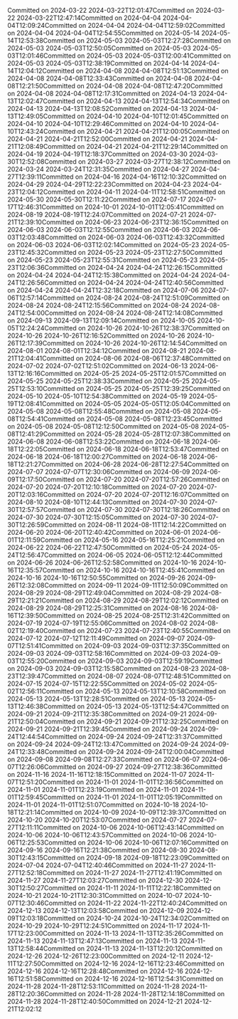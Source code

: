 Committed on 2024-03-22 2024-03-22T12:01:47Committed on 2024-03-22 2024-03-22T12:47:14Committed on 2024-04-04 2024-04-04T12:09:24Committed on 2024-04-04 2024-04-04T12:59:02Committed on 2024-04-04 2024-04-04T12:54:55Committed on 2024-05-14 2024-05-14T12:53:38Committed on 2024-05-03 2024-05-03T12:27:28Committed on 2024-05-03 2024-05-03T12:50:05Committed on 2024-05-03 2024-05-03T12:01:46Committed on 2024-05-03 2024-05-03T12:00:41Committed on 2024-05-03 2024-05-03T12:38:19Committed on 2024-04-14 2024-04-14T12:04:12Committed on 2024-04-08 2024-04-08T12:51:13Committed on 2024-04-08 2024-04-08T12:33:43Committed on 2024-04-08 2024-04-08T12:21:50Committed on 2024-04-08 2024-04-08T12:47:20Committed on 2024-04-08 2024-04-08T12:17:31Committed on 2024-04-13 2024-04-13T12:02:47Committed on 2024-04-13 2024-04-13T12:54:34Committed on 2024-04-13 2024-04-13T12:08:52Committed on 2024-04-13 2024-04-13T12:49:05Committed on 2024-04-10 2024-04-10T12:01:45Committed on 2024-04-10 2024-04-10T12:29:46Committed on 2024-04-10 2024-04-10T12:43:24Committed on 2024-04-21 2024-04-21T12:00:05Committed on 2024-04-21 2024-04-21T12:52:00Committed on 2024-04-21 2024-04-21T12:08:49Committed on 2024-04-21 2024-04-21T12:29:14Committed on 2024-04-19 2024-04-19T12:18:37Committed on 2024-03-30 2024-03-30T12:52:08Committed on 2024-03-27 2024-03-27T12:38:12Committed on 2024-03-24 2024-03-24T12:31:35Committed on 2024-04-27 2024-04-27T12:39:11Committed on 2024-04-16 2024-04-16T12:10:32Committed on 2024-04-29 2024-04-29T12:22:23Committed on 2024-04-23 2024-04-23T12:04:12Committed on 2024-04-11 2024-04-11T12:58:51Committed on 2024-05-30 2024-05-30T12:11:22Committed on 2024-07-17 2024-07-17T12:46:31Committed on 2024-10-01 2024-10-01T12:05:41Committed on 2024-08-19 2024-08-19T12:24:07Committed on 2024-07-21 2024-07-21T12:39:10Committed on 2024-06-23 2024-06-23T12:36:15Committed on 2024-06-03 2024-06-03T12:12:55Committed on 2024-06-03 2024-06-03T12:03:48Committed on 2024-06-03 2024-06-03T12:43:32Committed on 2024-06-03 2024-06-03T12:02:14Committed on 2024-05-23 2024-05-23T12:45:32Committed on 2024-05-23 2024-05-23T12:27:50Committed on 2024-05-23 2024-05-23T12:55:31Committed on 2024-05-23 2024-05-23T12:06:36Committed on 2024-04-24 2024-04-24T12:26:15Committed on 2024-04-24 2024-04-24T12:15:38Committed on 2024-04-24 2024-04-24T12:26:56Committed on 2024-04-24 2024-04-24T12:40:56Committed on 2024-04-24 2024-04-24T12:32:18Committed on 2024-07-06 2024-07-06T12:57:14Committed on 2024-08-24 2024-08-24T12:51:09Committed on 2024-08-24 2024-08-24T12:15:56Committed on 2024-08-24 2024-08-24T12:54:00Committed on 2024-08-24 2024-08-24T12:14:08Committed on 2024-09-13 2024-09-13T12:09:14Committed on 2024-10-05 2024-10-05T12:24:24Committed on 2024-10-26 2024-10-26T12:38:37Committed on 2024-10-26 2024-10-26T12:16:52Committed on 2024-10-26 2024-10-26T12:17:39Committed on 2024-10-26 2024-10-26T12:14:54Committed on 2024-08-01 2024-08-01T12:34:12Committed on 2024-08-21 2024-08-21T12:04:41Committed on 2024-08-06 2024-08-06T12:37:48Committed on 2024-07-02 2024-07-02T12:51:02Committed on 2024-06-13 2024-06-13T12:16:16Committed on 2024-05-25 2024-05-25T12:01:57Committed on 2024-05-25 2024-05-25T12:38:33Committed on 2024-05-25 2024-05-25T12:53:10Committed on 2024-05-25 2024-05-25T12:39:25Committed on 2024-05-10 2024-05-10T12:54:38Committed on 2024-05-19 2024-05-19T12:08:41Committed on 2024-05-05 2024-05-05T12:05:04Committed on 2024-05-08 2024-05-08T12:55:48Committed on 2024-05-08 2024-05-08T12:54:41Committed on 2024-05-08 2024-05-08T12:23:45Committed on 2024-05-08 2024-05-08T12:12:50Committed on 2024-05-08 2024-05-08T12:41:29Committed on 2024-05-28 2024-05-28T12:07:38Committed on 2024-06-08 2024-06-08T12:53:22Committed on 2024-06-18 2024-06-18T12:22:05Committed on 2024-06-18 2024-06-18T12:53:47Committed on 2024-06-18 2024-06-18T12:00:27Committed on 2024-06-18 2024-06-18T12:21:27Committed on 2024-06-28 2024-06-28T12:27:54Committed on 2024-07-07 2024-07-07T12:30:06Committed on 2024-06-09 2024-06-09T12:17:50Committed on 2024-07-20 2024-07-20T12:57:26Committed on 2024-07-20 2024-07-20T12:10:18Committed on 2024-07-20 2024-07-20T12:03:16Committed on 2024-07-20 2024-07-20T12:16:07Committed on 2024-08-10 2024-08-10T12:44:13Committed on 2024-07-30 2024-07-30T12:57:57Committed on 2024-07-30 2024-07-30T12:18:26Committed on 2024-07-30 2024-07-30T12:15:05Committed on 2024-07-30 2024-07-30T12:26:59Committed on 2024-08-11 2024-08-11T12:14:22Committed on 2024-06-20 2024-06-20T12:40:42Committed on 2024-06-01 2024-06-01T12:11:59Committed on 2024-05-16 2024-05-16T12:25:21Committed on 2024-06-22 2024-06-22T12:47:50Committed on 2024-05-24 2024-05-24T12:56:47Committed on 2024-06-05 2024-06-05T12:12:44Committed on 2024-06-26 2024-06-26T12:52:58Committed on 2024-10-16 2024-10-16T12:35:57Committed on 2024-10-16 2024-10-16T12:45:41Committed on 2024-10-16 2024-10-16T12:50:55Committed on 2024-09-26 2024-09-26T12:32:08Committed on 2024-09-11 2024-09-11T12:50:09Committed on 2024-08-29 2024-08-29T12:49:04Committed on 2024-08-29 2024-08-29T12:21:21Committed on 2024-08-29 2024-08-29T12:02:12Committed on 2024-08-29 2024-08-29T12:25:31Committed on 2024-08-16 2024-08-16T12:39:50Committed on 2024-08-25 2024-08-25T12:31:42Committed on 2024-07-19 2024-07-19T12:55:06Committed on 2024-08-02 2024-08-02T12:19:40Committed on 2024-07-23 2024-07-23T12:40:55Committed on 2024-07-12 2024-07-12T12:11:49Committed on 2024-09-07 2024-09-07T12:51:41Committed on 2024-09-03 2024-09-03T12:37:35Committed on 2024-09-03 2024-09-03T12:58:16Committed on 2024-09-03 2024-09-03T12:55:20Committed on 2024-09-03 2024-09-03T12:59:19Committed on 2024-09-03 2024-09-03T12:15:58Committed on 2024-08-23 2024-08-23T12:39:47Committed on 2024-08-07 2024-08-07T12:48:51Committed on 2024-07-15 2024-07-15T12:22:55Committed on 2024-05-02 2024-05-02T12:56:11Committed on 2024-05-13 2024-05-13T12:10:58Committed on 2024-05-13 2024-05-13T12:28:51Committed on 2024-05-13 2024-05-13T12:46:38Committed on 2024-05-13 2024-05-13T12:54:47Committed on 2024-09-21 2024-09-21T12:35:38Committed on 2024-09-21 2024-09-21T12:50:04Committed on 2024-09-21 2024-09-21T12:32:25Committed on 2024-09-21 2024-09-21T12:39:45Committed on 2024-09-24 2024-09-24T12:44:54Committed on 2024-09-24 2024-09-24T12:31:37Committed on 2024-09-24 2024-09-24T12:13:47Committed on 2024-09-24 2024-09-24T12:33:48Committed on 2024-09-24 2024-09-24T12:00:04Committed on 2024-09-08 2024-09-08T12:27:33Committed on 2024-06-07 2024-06-07T12:26:06Committed on 2024-09-27 2024-09-27T12:38:36Committed on 2024-11-16 2024-11-16T12:18:15Committed on 2024-11-07 2024-11-07T12:51:20Committed on 2024-11-01 2024-11-01T12:36:56Committed on 2024-11-01 2024-11-01T12:23:19Committed on 2024-11-01 2024-11-01T12:59:45Committed on 2024-11-01 2024-11-01T12:05:19Committed on 2024-11-01 2024-11-01T12:51:07Committed on 2024-10-18 2024-10-18T12:21:14Committed on 2024-10-09 2024-10-09T12:39:37Committed on 2024-10-20 2024-10-20T12:53:07Committed on 2024-07-27 2024-07-27T12:11:11Committed on 2024-10-06 2024-10-06T12:43:14Committed on 2024-10-06 2024-10-06T12:43:57Committed on 2024-10-06 2024-10-06T12:25:53Committed on 2024-10-06 2024-10-06T12:07:16Committed on 2024-09-16 2024-09-16T12:21:38Committed on 2024-08-30 2024-08-30T12:43:15Committed on 2024-09-18 2024-09-18T12:23:09Committed on 2024-07-04 2024-07-04T12:40:46Committed on 2024-11-27 2024-11-27T12:52:18Committed on 2024-11-27 2024-11-27T12:41:19Committed on 2024-11-27 2024-11-27T12:03:27Committed on 2024-12-30 2024-12-30T12:50:27Committed on 2024-11-11 2024-11-11T12:22:18Committed on 2024-10-21 2024-10-21T12:30:31Committed on 2024-10-07 2024-10-07T12:30:46Committed on 2024-11-22 2024-11-22T12:40:24Committed on 2024-12-13 2024-12-13T12:03:58Committed on 2024-12-09 2024-12-09T12:03:18Committed on 2024-10-24 2024-10-24T12:34:02Committed on 2024-10-29 2024-10-29T12:24:51Committed on 2024-11-17 2024-11-17T12:23:00Committed on 2024-11-13 2024-11-13T12:35:26Committed on 2024-11-13 2024-11-13T12:47:13Committed on 2024-11-13 2024-11-13T12:58:44Committed on 2024-11-13 2024-11-13T12:20:12Committed on 2024-12-26 2024-12-26T12:23:00Committed on 2024-12-11 2024-12-11T12:27:50Committed on 2024-12-16 2024-12-16T12:23:46Committed on 2024-12-16 2024-12-16T12:28:48Committed on 2024-12-16 2024-12-16T12:51:58Committed on 2024-12-16 2024-12-16T12:54:31Committed on 2024-11-28 2024-11-28T12:53:11Committed on 2024-11-28 2024-11-28T12:20:36Committed on 2024-11-28 2024-11-28T12:14:18Committed on 2024-11-28 2024-11-28T12:40:50Committed on 2024-12-21 2024-12-21T12:02:12